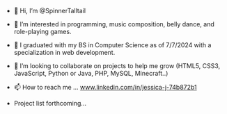- 👋 Hi, I’m @SpinnerTalltail
- 👀 I’m interested in programming, music composition, belly dance, and role-playing games.
- 🌱 I graduated with my BS in Computer Science as of 7/7/2024 with a specialization in web development.
- 💞️ I’m looking to collaborate on projects to help me grow (HTML5, CSS3, JavaScript, Python or Java, PHP, MySQL, Minecraft..)
- 📫 How to reach me ... www.linkedin.com/in/jessica-j-74b872b1

- Project list forthcoming...

<!---
SpinnerTalltail/SpinnerTalltail is a ✨ special ✨ repository because its `README.md` (this file) appears on your GitHub profile.
You can click the Preview link to take a look at your changes.
--->
